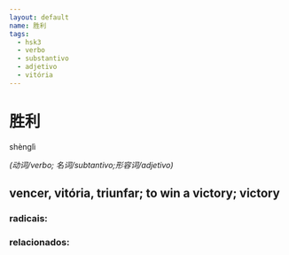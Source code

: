 ```yaml
--- 
layout: default
name: 胜利 
tags: 
  - hsk3
  - verbo
  - substantivo
  - adjetivo
  - vitória
--- 
```

# 胜利 
shènglì  
 
*(动词/verbo; 名词/subtantivo;形容词/adjetivo)*  
## vencer, vitória, triunfar; to win a victory; victory 
### radicais: 
### relacionados: 
